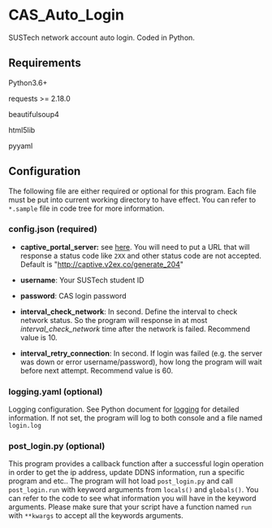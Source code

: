 # CAS_Auto_Login

SUSTech network account auto login. Coded in Python.

## Requirements

Python3.6+

requests >= 2.18.0

beautifulsoup4

html5lib

pyyaml

## Configuration

The following file are either required or optional for this program. Each file must be put into current working directory to have effect. You can refer to `*.sample` file in code tree for more information.

### config.json (required)

- **captive_portal_server:** see [here](https://www.noisyfox.cn/45.html). You will need to put a URL that will response a status code like `2XX` and  other status code are not accepted. Default is "<http://captive.v2ex.co/generate_204>"

- **username**: Your SUSTech student ID

- **password**: CAS login password

- **interval_check_network**: In second. Define the interval to check network status. So the program will response in at most *interval_check_network* time after the network is failed. Recommend value is 10.

- **interval_retry_connection**: In second. If login was failed (e.g. the server was down or error username/password), how long the program will wait before next attempt. Recommend value is 60.

### logging.yaml (optional)

Logging configuration. See Python document for [logging](https://docs.python.org/3/library/logging.config.html) for detailed information. If not set, the program will log to both console and a file named `login.log`

### post_login.py (optional)

This program provides a callback function after a successful login operation in order to get the ip address, update DDNS information, run a specific program and etc.. The program will hot load `post_login.py` and call `post_login.run` with keyword arguments from `locals()` and `globals()`. You can refer to the code to see what information you will have in the keyword arguments. Please make sure that your script have a function named `run` with `**kwargs` to accept all the keywords arguments.
